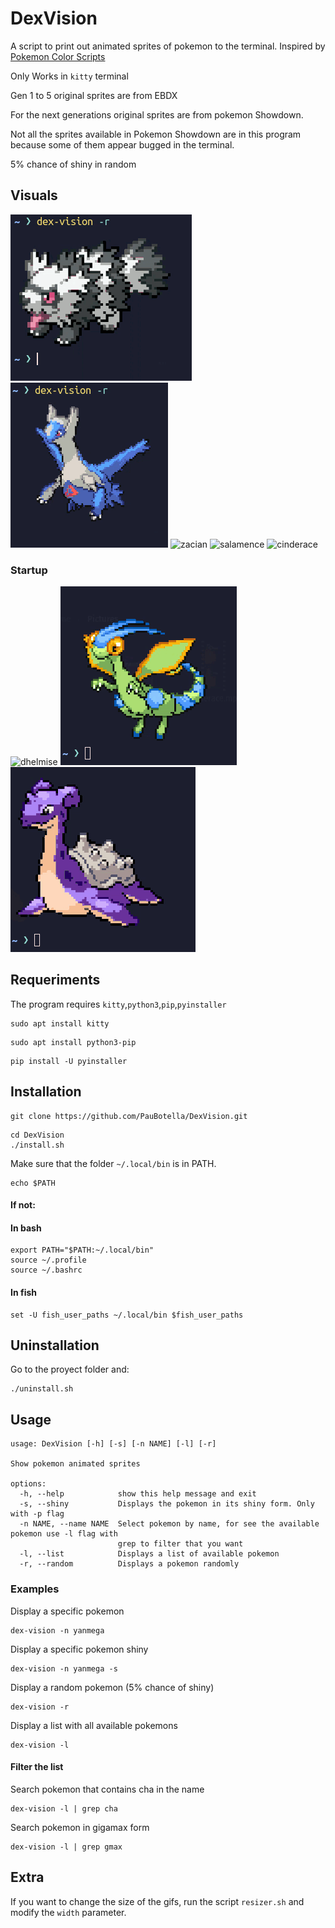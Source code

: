 # DexVision

A script to print out animated sprites of pokemon to the terminal. Inspired by
[Pokemon Color Scripts](https://gitlab.com/phoneybadger/pokemon-colorscripts)

Only Works in `kitty` terminal

Gen 1 to 5 original sprites are from EBDX

For the next generations original sprites are from pokemon Showdown.

Not all the sprites available in Pokemon Showdown are in this program because some of them appear bugged in the terminal.

5% chance of shiny in random

## Visuals
![galarian zigzagoon](./Assets/r1.gif)
![latios](./Assets/r2.gif)
![zacian](./Assets/zacian.gif)
![salamence](./Assets/salamence.gif)
![cinderace](./Assets/cinderace.gif)

### Startup
![dhelmise](./Assets/dhelmise.gif)
![flygon](./Assets/flygon.gif)
![lapras](./Assets/lapras.gif)

## Requeriments
The program requires `kitty`,`python3`,`pip`,`pyinstaller`
```
sudo apt install kitty
```
```
sudo apt install python3-pip
```
```
pip install -U pyinstaller
```
## Installation

```
git clone https://github.com/PauBotella/DexVision.git
```
```
cd DexVision
./install.sh
```
Make sure that the folder `~/.local/bin` is in PATH.
```
echo $PATH
```
#### If not:
#### In bash
```
export PATH="$PATH:~/.local/bin"
source ~/.profile
source ~/.bashrc
```
#### In fish
```
set -U fish_user_paths ~/.local/bin $fish_user_paths
```
## Uninstallation
Go to the proyect folder and:
```
./uninstall.sh
```

## Usage
```
usage: DexVision [-h] [-s] [-n NAME] [-l] [-r]

Show pokemon animated sprites

options:
  -h, --help            show this help message and exit
  -s, --shiny           Displays the pokemon in its shiny form. Only with -p flag
  -n NAME, --name NAME  Select pokemon by name, for see the available pokemon use -l flag with
                        grep to filter that you want
  -l, --list            Displays a list of available pokemon
  -r, --random          Displays a pokemon randomly
```
### Examples
Display a specific pokemon
```
dex-vision -n yanmega
```
Display a specific pokemon shiny
```
dex-vision -n yanmega -s
```
Display a random pokemon (5% chance of shiny)
```
dex-vision -r
```
Display a list with all available pokemons
```
dex-vision -l
```
#### Filter the list
Search pokemon that contains cha in the name
```
dex-vision -l | grep cha
```
Search pokemon in gigamax form
```
dex-vision -l | grep gmax
```
## Extra
If you want to change the size of the gifs, run the script `resizer.sh` and modify the `width` parameter.
